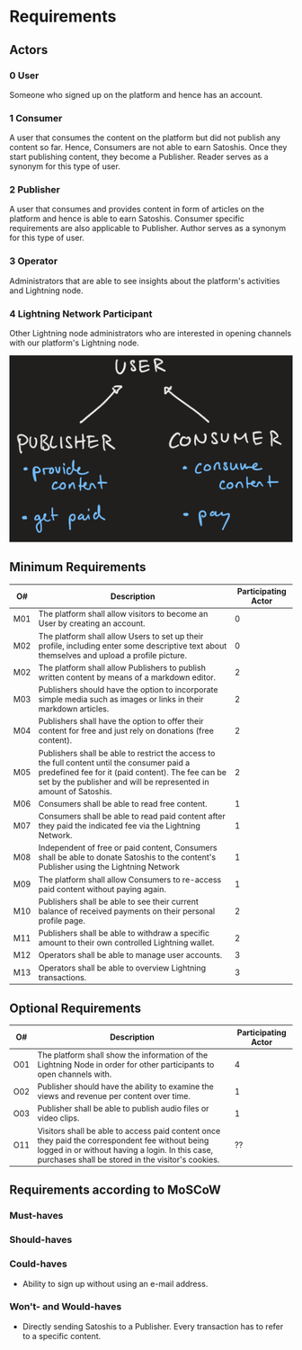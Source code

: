 # Requirements

## Actors
### 0 User
Someone who signed up on the platform and hence has an account.
### 1 Consumer
A user that consumes the content on the platform but did not publish any content so far. Hence, Consumers are not able to earn Satoshis. Once they start publishing content, they become a Publisher. Reader serves as a synonym for this type of user.
### 2 Publisher
A user that consumes and provides content in form of articles on the platform and hence is able to earn Satoshis. Consumer specific requirements are also applicable to Publisher. Author serves as a synonym for this type of user.
### 3 Operator
Administrators that are able to see insights about the platform's activities and Lightning node.
### 4 Lightning Network Participant
Other Lightning node administrators who are interested in opening channels with our platform's Lightning node.


![class diagram describing participants](resources/participants.png)

## Minimum Requirements
|O#|  Description | Participating Actor |   
|---|---|---|
|M01|The platform shall allow visitors to become an User by creating an account.|0|
|M02|The platform shall allow Users to set up their profile, including enter some descriptive text about themselves and upload a profile picture. |0|
|M02|The platform shall allow Publishers to publish written content by means of a markdown editor.|2|
|M03|Publishers should have the option to incorporate simple media such as images or links in their markdown articles.|2|
|M04|Publishers shall have the option to offer their content for free and just rely on donations (free content).|2|
|M05|Publishers shall be able to restrict the access to the full content until the consumer paid a predefined fee for it (paid content). The fee can be set by the publisher and will be represented in amount of Satoshis.|2|
|M06|Consumers shall be able to read free content.|1|
|M07|Consumers shall be able to read paid content after they paid the indicated fee via the Lightning Network.|1|
|M08|Independent of free or paid content, Consumers shall be able to donate Satoshis to the content's Publisher using the Lightning Network|1|
|M09|The platform shall allow Consumers to re-access paid content without paying again.|1|
|M10|Publishers shall be able to see their current balance of received payments on their personal profile page.|2|
|M11|Publishers shall be able to withdraw a specific amount to their own controlled Lightning wallet.|2|
|M12|Operators shall be able to manage user accounts.|3|
|M13|Operators shall be able to overview Lightning transactions.|3|


## Optional Requirements
|O#|  Description | Participating Actor |   
|---|---|---|
|O01|The platform shall show the information of the Lightning Node in order for other participants to open channels with. |4|
|O02|Publisher should have the ability to examine the views and revenue per content over time.|1|
|O03|Publisher shall be able to publish audio files or video clips.|1|
|O11|Visitors shall be able to access paid content once they paid the correspondent fee without being logged in or without having a login. In this case, purchases shall be stored in the visitor's cookies.|??|


## Requirements according to MoSCoW
### Must-haves
### Should-haves
### Could-haves
- Ability to sign up without using an e-mail address.
### Won't- and Would-haves
- Directly sending Satoshis to a Publisher. Every transaction has to refer to a specific content.
